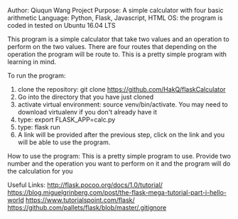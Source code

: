 Author: Qiuqun Wang
Project Purpose: A simple calculator with four basic arithmetic 
Language: Python, Flask, Javascript, HTML
OS: the program is coded in tested on Ubuntu 16.04 LTS

This program is a simple calculator that take two values and an operation
to perform on the two values. There are four routes that depending on the operation
the program will be route to. This is a pretty simple program with learning in mind.

To run the program:
1. clone the repository: git clone https://github.com/HakQ/flaskCalculator 
2. Go into the directory that you have just cloned
3. activate virtual environment: source venv/bin/activate. You may need to download
   virtualenv if you don't already have it
4. type: export FLASK_APP=calc.py
5. type: flask run
6. A link will be provided after the previous step, click on the link and you 
   will be able to use the program.

How to use the program:
This is a pretty simple program to use. Provide two number and the
operation you want to perform on it and the program will do the calculation for you

Useful Links:
http://flask.pocoo.org/docs/1.0/tutorial/
https://blog.miguelgrinberg.com/post/the-flask-mega-tutorial-part-i-hello-world
https://www.tutorialspoint.com/flask/
https://github.com/pallets/flask/blob/master/.gitignore
